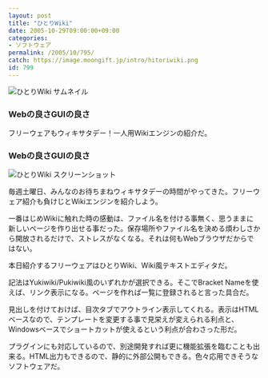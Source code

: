 ```yaml
---
layout: post
title: "ひとりWiki"
date: 2005-10-29T09:00:00+09:00
categories:
- ソフトウェア
permalink: /2005/10/795/
catch: https://image.moongift.jp/intro/hitoriwiki.png
id: 799
---
```

 ![ひとりWiki サムネイル](https://image.moongift.jp/intro/hitoriwiki.s.png "ひとりWiki サムネイル")
  

### Webの良さGUIの良さ
  
フリーウェアもウィキサタデー！一人用Wikiエンジンの紹介だ。  
<!--more-->  

### Webの良さGUIの良さ
  

![ひとりWiki スクリーンショット](https://image.moongift.jp/intro/hitoriwiki.png "ひとりWiki スクリーンショット")

  

毎週土曜日、みんなのお待ちまねウィキサタデーの時間がやってきた。フリーウェア紹介も負けじとWikiエンジンを紹介しよう。

  

一番はじめWikiに触れた時の感動は、ファイル名を付ける事無く、思うままに新しいページを作り出せる事だった。保存場所やファイル名を決める煩わしさから開放されるだけで、ストレスがなくなる。それは何もWebブラウザだからではない。

  

本日紹介するフリーウェアはひとりWiki、Wiki風テキストエディタだ。

  

記法はYukiwiki/Pukiwiki風のいずれかが選択できる。そこでBracket Nameを使えば、リンク表示になる。ページを作れば一覧に登録されると言った具合だ。

  

見出しを付けておけば、目次タブでアウトライン表示してくれる。表示はHTMLベースなので、テンプレートを変更する事で見栄えが変えられる利点と、Windowsベースでショートカットが使えるという利点が合わさった形だ。

  

プラグインにも対応しているので、別途開発すれば更に機能拡張を臨むことも出来る。HTML出力もできるので、静的に外部公開もできる。色々応用できそうなソフトウェアだ。

